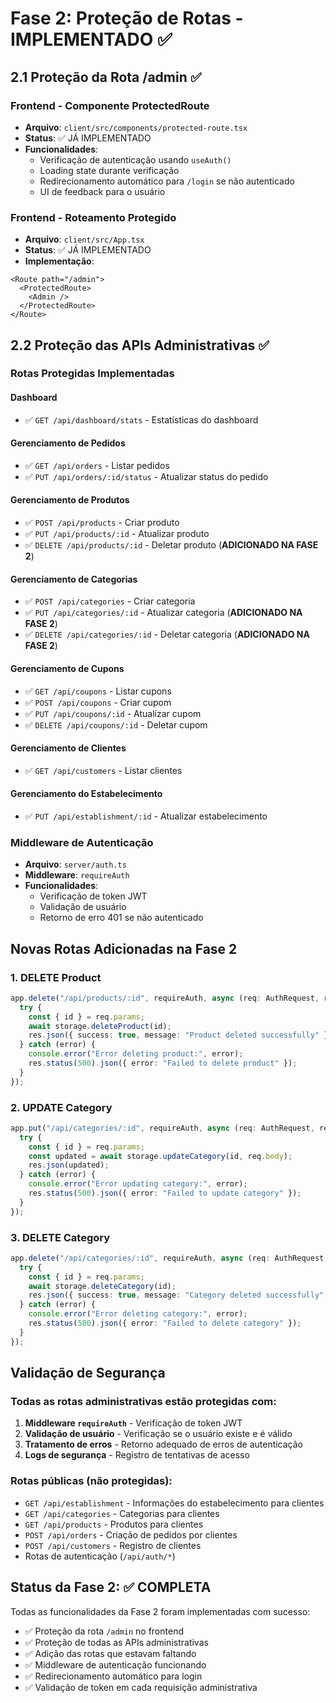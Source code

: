 # Fase 2: Proteção de Rotas - IMPLEMENTADO ✅

## 2.1 Proteção da Rota /admin ✅

### Frontend - Componente ProtectedRoute
- **Arquivo**: `client/src/components/protected-route.tsx`
- **Status**: ✅ JÁ IMPLEMENTADO
- **Funcionalidades**:
  - Verificação de autenticação usando `useAuth()`
  - Loading state durante verificação
  - Redirecionamento automático para `/login` se não autenticado
  - UI de feedback para o usuário

### Frontend - Roteamento Protegido
- **Arquivo**: `client/src/App.tsx`
- **Status**: ✅ JÁ IMPLEMENTADO
- **Implementação**:
```tsx
<Route path="/admin">
  <ProtectedRoute>
    <Admin />
  </ProtectedRoute>
</Route>
```

## 2.2 Proteção das APIs Administrativas ✅

### Rotas Protegidas Implementadas

#### Dashboard
- ✅ `GET /api/dashboard/stats` - Estatísticas do dashboard

#### Gerenciamento de Pedidos
- ✅ `GET /api/orders` - Listar pedidos
- ✅ `PUT /api/orders/:id/status` - Atualizar status do pedido

#### Gerenciamento de Produtos
- ✅ `POST /api/products` - Criar produto
- ✅ `PUT /api/products/:id` - Atualizar produto
- ✅ `DELETE /api/products/:id` - Deletar produto (**ADICIONADO NA FASE 2**)

#### Gerenciamento de Categorias
- ✅ `POST /api/categories` - Criar categoria
- ✅ `PUT /api/categories/:id` - Atualizar categoria (**ADICIONADO NA FASE 2**)
- ✅ `DELETE /api/categories/:id` - Deletar categoria (**ADICIONADO NA FASE 2**)

#### Gerenciamento de Cupons
- ✅ `GET /api/coupons` - Listar cupons
- ✅ `POST /api/coupons` - Criar cupom
- ✅ `PUT /api/coupons/:id` - Atualizar cupom
- ✅ `DELETE /api/coupons/:id` - Deletar cupom

#### Gerenciamento de Clientes
- ✅ `GET /api/customers` - Listar clientes

#### Gerenciamento do Estabelecimento
- ✅ `PUT /api/establishment/:id` - Atualizar estabelecimento

### Middleware de Autenticação
- **Arquivo**: `server/auth.ts`
- **Middleware**: `requireAuth`
- **Funcionalidades**:
  - Verificação de token JWT
  - Validação de usuário
  - Retorno de erro 401 se não autenticado

## Novas Rotas Adicionadas na Fase 2

### 1. DELETE Product
```typescript
app.delete("/api/products/:id", requireAuth, async (req: AuthRequest, res) => {
  try {
    const { id } = req.params;
    await storage.deleteProduct(id);
    res.json({ success: true, message: "Product deleted successfully" });
  } catch (error) {
    console.error("Error deleting product:", error);
    res.status(500).json({ error: "Failed to delete product" });
  }
});
```

### 2. UPDATE Category
```typescript
app.put("/api/categories/:id", requireAuth, async (req: AuthRequest, res) => {
  try {
    const { id } = req.params;
    const updated = await storage.updateCategory(id, req.body);
    res.json(updated);
  } catch (error) {
    console.error("Error updating category:", error);
    res.status(500).json({ error: "Failed to update category" });
  }
});
```

### 3. DELETE Category
```typescript
app.delete("/api/categories/:id", requireAuth, async (req: AuthRequest, res) => {
  try {
    const { id } = req.params;
    await storage.deleteCategory(id);
    res.json({ success: true, message: "Category deleted successfully" });
  } catch (error) {
    console.error("Error deleting category:", error);
    res.status(500).json({ error: "Failed to delete category" });
  }
});
```

## Validação de Segurança

### Todas as rotas administrativas estão protegidas com:
1. **Middleware `requireAuth`** - Verificação de token JWT
2. **Validação de usuário** - Verificação se o usuário existe e é válido
3. **Tratamento de erros** - Retorno adequado de erros de autenticação
4. **Logs de segurança** - Registro de tentativas de acesso

### Rotas públicas (não protegidas):
- `GET /api/establishment` - Informações do estabelecimento para clientes
- `GET /api/categories` - Categorias para clientes
- `GET /api/products` - Produtos para clientes
- `POST /api/orders` - Criação de pedidos por clientes
- `POST /api/customers` - Registro de clientes
- Rotas de autenticação (`/api/auth/*`)

## Status da Fase 2: ✅ COMPLETA

Todas as funcionalidades da Fase 2 foram implementadas com sucesso:
- ✅ Proteção da rota `/admin` no frontend
- ✅ Proteção de todas as APIs administrativas
- ✅ Adição das rotas que estavam faltando
- ✅ Middleware de autenticação funcionando
- ✅ Redirecionamento automático para login
- ✅ Validação de token em cada requisição administrativa